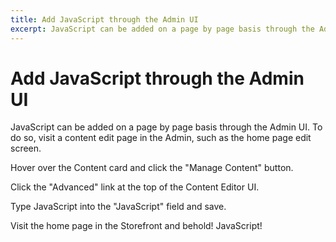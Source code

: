 ```yaml
---
title: Add JavaScript through the Admin UI
excerpt: JavaScript can be added on a page by page basis through the Admin UI. To do so, visit a content edit page in the Admin, such as the home page edit screen.
---
```


# Add JavaScript through the Admin UI

JavaScript can be added on a page by page basis through the Admin UI. To do so, visit a content edit page in the Admin, such as the home page edit screen.

<!-- TODO: add image of home page edit screen -->

Hover over the Content card and click the "Manage Content" button.

<!-- TODO: add image of hover interaction -->

Click the "Advanced" link at the top of the Content Editor UI.

<!-- TODO: add image of Content Editing UI, "Advanced" link highlighted -->

Type JavaScript into the "JavaScript" field and save.

<!-- TODO: update image
    <p><%= image_tag "images/js-admin-ui.png", alt: "CSS field in Admin" %></p>
    -->

Visit the home page in the Storefront and behold! JavaScript!

<!-- TODO: update image
    <p><%= image_tag "images/js-added-through-admin.png", alt: "CSS added through Admin" %></p>
    -->
